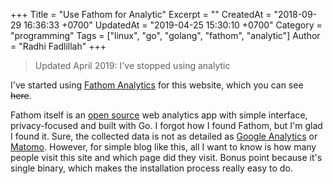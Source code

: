 +++
Title = "Use Fathom for Analytic"
Excerpt = ""
CreatedAt = "2018-09-29 16:36:33 +0700"
UpdatedAt = "2019-04-25 15:30:10 +0700"
Category = "programming"
Tags = ["linux", "go", "golang", "fathom", "analytic"]
Author = "Radhi Fadlillah"
+++

> Updated April 2019: I've stopped using analytic

I've started using [Fathom Analytics](https://usefathom.com/) for this website, which you can see ~~here~~.

Fathom itself is an [open source](https://github.com/usefathom/fathom) web analytics app with simple interface, privacy-focused and built with Go. I forgot how I found Fathom, but I'm glad I found it. Sure, the collected data is not as detailed as [Google Analytics](https://analytics.google.com/analytics/web/) or [Matomo](https://matomo.org/). However, for simple blog like this, all I want to know is how many people visit this site and which page did they visit. Bonus point because it's single binary, which makes the installation process really easy to do.